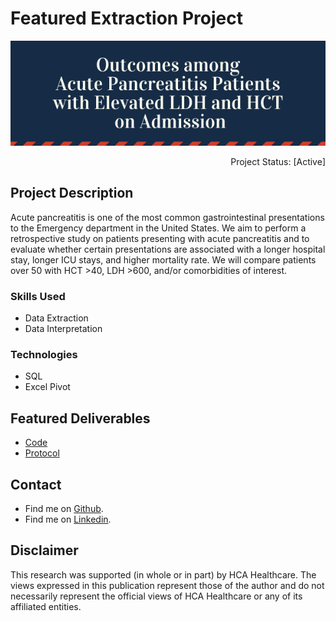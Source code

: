 <!-- # Outcomes among Acute Pancreatitis Patients with Elevated LDH and HCT on Admission  --> 

# Featured Extraction Project

<p align="center">
  <img src="images/Acute_Pancreatitis_Header.png?raw=true"/>
 </p>


<p align="right"> 
Project Status: [Active]
 </p>

## Project Description
Acute pancreatitis is one of the most common gastrointestinal presentations to the Emergency department in the United States. We aim to perform a retrospective study on patients presenting with acute pancreatitis and to evaluate whether certain presentations are associated with a longer hospital stay, longer ICU stays, and higher mortality rate. We will compare patients over 50 with HCT >40, LDH >600, and/or comorbidities of interest.

### Skills Used
* Data Extraction
* Data Interpretation

### Technologies
* SQL
* Excel Pivot


## Featured Deliverables
* [Code](https://github.com/chelseamcqueen/Outcomes-in-Acute-Pancreatitis-patients-with-elevated-LDH-and-HCT/tree/main/Queries)
* [Protocol](https://github.com/chelseamcqueen/Outcomes-in-Acute-Pancreatitis-patients-with-elevated-LDH-and-HCT/blob/main/Project%20Proposal.pdf)


## Contact
* Find me on [Github](https://github.com/chelseamcqueen).
* Find me on [Linkedin](https://www.linkedin.com/in/chelseamcqueen/).


## Disclaimer
This research was supported (in whole or in part) by HCA Healthcare. The views expressed in this publication represent those of the author and do not necessarily represent the official views of HCA Healthcare or any of its affiliated entities.
